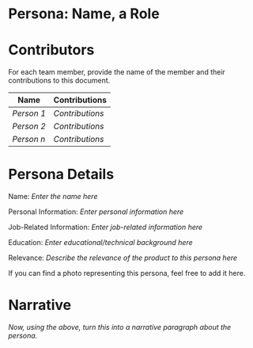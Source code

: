 Persona: Name, a Role
============

# Contributors

For each team member, provide the name of the member and their contributions to this document.

| Name       | Contributions   |
| ---------- | --------------- |
| _Person 1_ | _Contributions_ |
| _Person 2_ | _Contributions_ |
| _Person n_ | _Contributions_ |

# Persona Details

Name: _Enter the name here_

Personal Information: _Enter personal information here_

Job-Related Information: _Enter job-related information here_

Education: _Enter educational/technical background here_

Relevance: _Describe the relevance of the product to this persona here_

If you can find a photo representing this persona, feel free to add it here.

# Narrative

_Now, using the above, turn this into a narrative paragraph about the persona._
